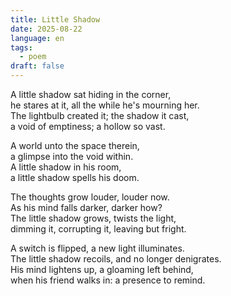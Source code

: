 ```yaml
---
title: Little Shadow
date: 2025-08-22
language: en
tags:
  - poem
draft: false
---
```


A little shadow sat hiding in the corner,  
he stares at it, all the while he's mourning her.  
The lightbulb created it; the shadow it cast,  
a void of emptiness; a hollow so vast.  

A world unto the space therein,  
a glimpse into the void within.  
A little shadow in his room,  
a little shadow spells his doom.  

The thoughts grow louder, louder now.  
As his mind falls darker, darker how?  
The little shadow grows, twists the light,  
dimming it, corrupting it, leaving but fright.  

A switch is flipped, a new light illuminates.  
The little shadow recoils, and no longer denigrates.  
His mind lightens up, a gloaming left behind,  
when his friend walks in: a presence to remind.  